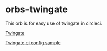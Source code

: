 # orbs-twingate

This orb is for easy use of twingate in circleci.

[Twingate](https://www.twingate.com/)

[Twingate ci config sample](https://github.com/Twingate/support/blob/master/.circleci/config.yml)